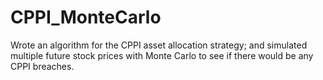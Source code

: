 # CPPI_MonteCarlo
Wrote an algorithm for the CPPI asset allocation strategy; and simulated multiple future stock prices with Monte Carlo to see if there would be any CPPI breaches.
